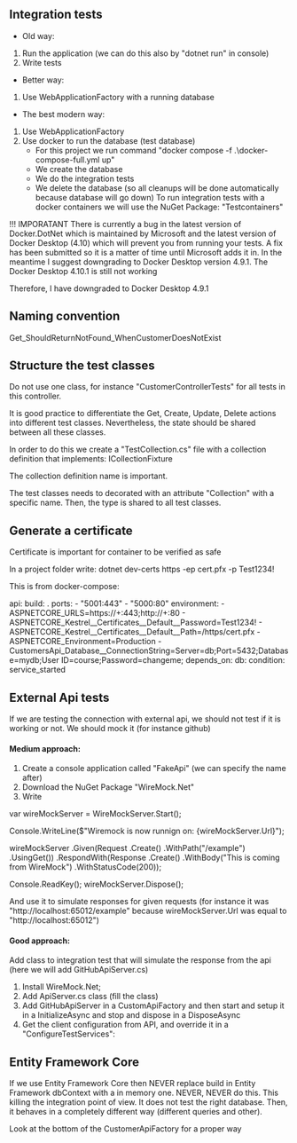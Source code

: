 ﻿## Integration tests

- Old way:
1. Run the application (we can do this also by "dotnet run" in console)
2. Write tests

- Better way:
1. Use WebApplicationFactory with a running database

- The best modern way:
1. Use WebApplicationFactory
2. Use docker to run the database (test database)
    - For this project we run command "docker compose -f .\docker-compose-full.yml up"
    - We create the database
    - We do the integration tests
    - We delete the database (so all cleanups will be done automatically because database will go down)
To run integration tests with a docker containers we will use the NuGet Package:
"Testcontainers"

!!! IMPORATANT 
There is currently a bug in the latest version of Docker.DotNet which is maintained by Microsoft and the latest version of Docker Desktop (4.10) which will prevent you from running your tests.
A fix has been submitted so it is a matter of time until Microsoft adds it in.
In the meantime I suggest downgrading to Docker Desktop version  4.9.1. 
The Docker Desktop 4.10.1 is still not working

Therefore, I have downgraded to Docker Desktop 4.9.1

## Naming convention

Get_ShouldReturnNotFound_WhenCustomerDoesNotExist

## Structure the test classes

Do not use one class, for instance "CustomerControllerTests" for all tests in this controller.

It is good practice to differentiate the Get, Create, Update, Delete actions into different test classes.
Nevertheless, the state should be shared between all these classes.

In order to do this we create a "TestCollection.cs" file with a collection definition that implements:
ICollectionFixture<TypeWeWantToBeFixInACollection>

The collection definition name is important. 

The test classes needs to decorated with an attribute "Collection" with a specific name. 
Then, the type is shared to all test classes.

## Generate a certificate

Certificate is important for container to be verified as safe

In a project folder write:
dotnet dev-certs https -ep cert.pfx -p Test1234!

This is from docker-compose:

  api:
    build: .
    ports:
      - "5001:443"
      - "5000:80"
    environment:
      - ASPNETCORE_URLS=https://+:443;http://+:80
      - ASPNETCORE_Kestrel__Certificates__Default__Password=Test1234!
      - ASPNETCORE_Kestrel__Certificates__Default__Path=/https/cert.pfx
      - ASPNETCORE_Environment=Production
      - CustomersApi_Database__ConnectionString=Server=db;Port=5432;Database=mydb;User ID=course;Password=changeme;
    depends_on:
      db:
        condition: service_started

## External Api tests

If we are testing the connection with external api, we should not test if it is working or not.
We should mock it (for instance github)

#### Medium approach:
1. Create a console application called "FakeApi" (we can specify the name after)
2. Download the NuGet Package "WireMock.Net"
3. Write

var wireMockServer = WireMockServer.Start();

Console.WriteLine($"Wiremock is now runnign on: {wireMockServer.Url}");

wireMockServer
    .Given(Request
        .Create()
        .WithPath("/example")
        .UsingGet())
    .RespondWith(Response
        .Create()
        .WithBody("This is coming from WireMock")
        .WithStatusCode(200));

Console.ReadKey();
wireMockServer.Dispose();

And use it to simulate responses for given requests (for instance it was "http://localhost:65012/example" because 
wireMockServer.Url was equal to "http://localhost:65012")

#### Good approach:

Add class to integration test that will simulate the response from the api (here we will add GitHubApiServer.cs)
1. Install WireMock.Net;
2. Add <Name>ApiServer.cs class (fill the class)
3. Add GitHubApiServer in a CustomApiFactory and then start and setup it in a InitializeAsync and stop and dispose in a DisposeAsync
4. Get the client configuration from API, and override it in a "ConfigureTestServices":

## Entity Framework Core

If we use Entity Framework Core then NEVER replace build in Entity Framework dbContext with a in memory one.
NEVER, NEVER do this. This killing the integration point of view. It does not test the right database.
Then, it behaves in a completely different way (different queries and other).

Look at the bottom of the CustomerApiFactory for a proper way
